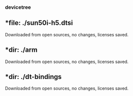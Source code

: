 ### devicetree

## *file: ./sun50i-h5.dtsi
Downloaded from open sources, no changes, licenses saved.

## *dir: ./arm
Downloaded from open sources, no changes, licenses saved.

## *dir: ./dt-bindings
Downloaded from open sources, no changes, licenses saved.
